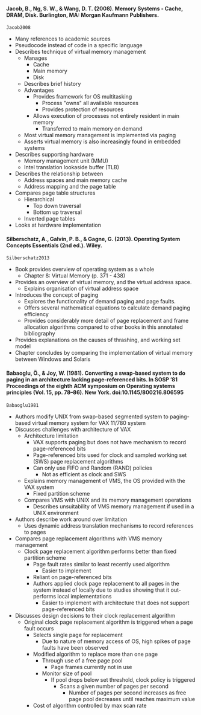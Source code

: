 #### Jacob, B., Ng, S. W., & Wang, D. T. (2008). Memory Systems - Cache, DRAM, Disk. Burlington, MA: Morgan Kaufmann Publishers.

`Jacob2008`

- Many references to academic sources
- Pseudocode instead of code in a specific language
- Describes technique of virtual memory management
	- Manages
		- Cache
		- Main memory
		- Disk
	- Describes brief history
	- Advantages
		- Provides framework for OS multitasking
			- Process "owns" all available resources
			- Provides protection of resources
		- Allows execution of processes not entirely resident in main memory
			- Transferred to main memory on demand
	- Most virtual memory management is implemented via paging
	- Asserts virtual memory is also increasingly found in embedded systems
- Describes supporting hardware
	- Memory management unit (MMU)
	- Intel translation lookaside buffer (TLB)
- Describes the relationship between
	- Address spaces and main memory cache
	- Address mapping and the page table
- Compares page table structures
	- Hierarchical
		- Top down traversal
		- Bottom up traversal
	- Inverted page tables
- Looks at hardware implementation

#### Silberschatz, A., Galvin, P. B., & Gagne, G. (2013). Operating System Concepts Essentials (2nd ed.). Wiley.

`Silberschatz2013`

- Book provides overview of operating system as a whole
	- Chapter 8: Virtual Memory (p. 371 - 438)
- Provides an overview of virtual memory, and the virtual address space.
	- Explains organisation of virtual address space
- Introduces the concept of paging
	- Explores the functionality of demand paging and page faults.
	- Offers several mathematical equations to calculate demand paging efficiency
	- Provides considerably more detail of page replacement and frame allocation algorithms compared to other books in this annotated bibliography
- Provides explanations on the causes of thrashing, and working set model
- Chapter concludes by comparing the implementation of virtual memory between Windows and Solaris

#### Babaoglu, Ö., & Joy, W. (1981). Converting a swap-based system to do paging in an architecture lacking page-referenced bits. In SOSP ’81 Proceedings of the eighth ACM symposium on Operating systems principles (Vol. 15, pp. 78–86). New York. doi:10.1145/800216.806595

`Babaoglu1981`

- Authors modify UNIX from swap-based segmented system to paging-based virtual memory system for VAX 11/780 system
- Discusses challenges with architecture of VAX
	- Architecture limitation
		- VAX supports paging but does not have mechanism to record page-referenced bits
		- Page-referenced bits used for clock and sampled working set (SWS) page replacement algorithms
		- Can only use FIFO and Random (RAND) policies
			- Not as efficient as clock and SWS
	- Explains memory management of VMS, the OS provided with the VAX system
		- Fixed partition scheme
	- Compares VMS with UNIX and its memory management operations
		- Describes unsuitability of VMS memory management if used in a UNIX environment
- Authors describe work around over limitation
	- Uses dynamic address translation mechanisms to record references to pages
- Compares page replacement algorithms with VMS memory management
	- Clock page replacement algorithm performs better than fixed partition scheme
		- Page fault rates similar to least recently used algorithm
			- Easier to implement
		- Reliant on page-referenced bits
		- Authors applied clock page replacement to all pages in the system instead of locally due to studies showing that it out-performs local implementations
			- Easier to implement with architecture that does not support page-referenced bits
- Discusses design decisions to their clock replacement algorithm
	- Original clock page replacement algorithm is triggered when a page fault occurs
		- Selects single page for replacement
			- Due to nature of memory access of OS, high spikes of page faults have been observed
		- Modified algorithm to replace more than one page
			- Through use of a free page pool
				- Page frames currently not in use
			- Monitor size of pool
				- If pool drops below set threshold, clock policy is triggered
					- Scans a given number of pages per second
						- Number of pages per second increases as free page pool decreases until reaches maximum value
		- Cost of algorithm controlled by max scan rate
